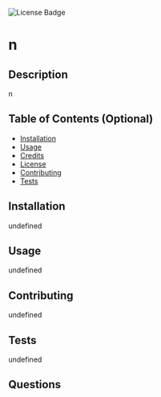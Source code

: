 

![License Badge](https://img.shields.io/badge/license-GNUAGPLv3-green)
    
# n
## Description
n
## Table of Contents (Optional)
* [Installation](#installation)
* [Usage](#usage)
* [Credits](#credits)
* [License](#license)
* [Contributing](#contributing)
* [Tests](#tests)
## Installation
undefined
## Usage
undefined

## Contributing
undefined
## Tests
undefined
## Questions

